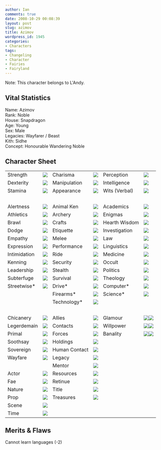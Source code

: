 ```yaml
---
author: Ian
comments: true
date: 2008-10-29 00:08:39
layout: post
slug: azimov
title: Azimov
wordpress_id: 1945
categories:
- Characters
tags:
- Changeling
- Character
- Fairies
- Fairyland
---
```


<p>Note: This character belongs to L&#039;Andy.</p>
<h2>Vital Statistics</h2>
<p>Name: Azimov<br />
Rank: Noble<br />
House: Snapdragon<br />
Age: Young<br />
Sex: Male<br />
Legacies: Wayfarer / Beast<br />
Kith: Sidhe<br />
Concept: Honourable Wandering Noble</p>
<h2>Character Sheet</h2>
<table border="0" width="100%" cellspacing="2" cellpadding="4">
<tr>
<td>Strength</td>
<td><img src="//files.ianrenton.com/images/dots/3.png" /></td>
<td>Charisma</td>
<td><img src="//files.ianrenton.com/images/dots/3.png" /></td>
<td>Perception</td>
<td><img src="//files.ianrenton.com/images/dots/3.png" /></td>
</tr>
<tr>
<td>Dexterity</td>
<td><img src="//files.ianrenton.com/images/dots/3.png" /></td>
<td>Manipulation</td>
<td><img src="//files.ianrenton.com/images/dots/2.png" /></td>
<td>Intelligence</td>
<td><img src="//files.ianrenton.com/images/dots/3.png" /></td>
</tr>
<tr>
<td>Stamina</td>
<td><img src="//files.ianrenton.com/images/dots/2.png" /></td>
<td>Appearance</td>
<td><img src="//files.ianrenton.com/images/dots/3.png" /></td>
<td>Wits (Verbal)</td>
<td><img src="//files.ianrenton.com/images/dots/4.png" /></td>
</tr>
<tr>
<td>&nbsp;</td>
</tr>
<tr>
<td>Alertness</td>
<td><img src="//files.ianrenton.com/images/dots/1.png" /></td>
<td>Animal Ken</td>
<td><img src="//files.ianrenton.com/images/dots/1.png" /></td>
<td>Academics</td>
<td><img src="//files.ianrenton.com/images/dots/2.png" /></td>
</tr>
<tr>
<td>Athletics</td>
<td><img src="//files.ianrenton.com/images/dots/1.png" /></td>
<td>Archery</td>
<td><img src="//files.ianrenton.com/images/dots/1.png" /></td>
<td>Enigmas</td>
<td><img src="//files.ianrenton.com/images/dots/1.png" /></td>
</tr>
<tr>
<td>Brawl</td>
<td><img src="//files.ianrenton.com/images/dots/0.png" /></td>
<td>Crafts</td>
<td><img src="//files.ianrenton.com/images/dots/0.png" /></td>
<td>Hearth Wisdom</td>
<td><img src="//files.ianrenton.com/images/dots/1.png" /></td>
</tr>
<tr>
<td>Dodge</td>
<td><img src="//files.ianrenton.com/images/dots/2.png" /></td>
<td>Etiquette</td>
<td><img src="//files.ianrenton.com/images/dots/1.png" /></td>
<td>Investigation</td>
<td><img src="//files.ianrenton.com/images/dots/0.png" /></td>
</tr>
<tr>
<td>Empathy</td>
<td><img src="//files.ianrenton.com/images/dots/1.png" /></td>
<td>Melee</td>
<td><img src="//files.ianrenton.com/images/dots/3.png" /></td>
<td>Law</td>
<td><img src="//files.ianrenton.com/images/dots/0.png" /></td>
</tr>
<tr>
<td>Expression</td>
<td><img src="//files.ianrenton.com/images/dots/0.png" /></td>
<td>Performance</td>
<td><img src="//files.ianrenton.com/images/dots/0.png" /></td>
<td>Linguistics</td>
<td><img src="//files.ianrenton.com/images/dots/0.png" /></td>
</tr>
<tr>
<td>Intimidation</td>
<td><img src="//files.ianrenton.com/images/dots/0.png" /></td>
<td>Ride</td>
<td><img src="//files.ianrenton.com/images/dots/1.png" /></td>
<td>Medicine</td>
<td><img src="//files.ianrenton.com/images/dots/1.png" /></td>
</tr>
<tr>
<td>Kenning</td>
<td><img src="//files.ianrenton.com/images/dots/2.png" /></td>
<td>Security</td>
<td><img src="//files.ianrenton.com/images/dots/0.png" /></td>
<td>Occult</td>
<td><img src="//files.ianrenton.com/images/dots/2.png" /></td>
</tr>
<tr>
<td>Leadership</td>
<td><img src="//files.ianrenton.com/images/dots/2.png" /></td>
<td>Stealth</td>
<td><img src="//files.ianrenton.com/images/dots/0.png" /></td>
<td>Politics</td>
<td><img src="//files.ianrenton.com/images/dots/1.png" /></td>
</tr>
<tr>
<td>Subterfuge</td>
<td><img src="//files.ianrenton.com/images/dots/0.png" /></td>
<td>Survival</td>
<td><img src="//files.ianrenton.com/images/dots/0.png" /></td>
<td>Theology</td>
<td><img src="//files.ianrenton.com/images/dots/0.png" /></td>
</tr>
<tr>
<td>Streetwise*</td>
<td><img src="//files.ianrenton.com/images/dots/1.png" /></td>
<td>Drive*</td>
<td><img src="//files.ianrenton.com/images/dots/0.png" /></td>
<td>Computer*</td>
<td><img src="//files.ianrenton.com/images/dots/1.png" /></td>
</tr>
<tr>
<td></td>
<td></td>
<td>Firearms*</td>
<td><img src="//files.ianrenton.com/images/dots/0.png" /></td>
<td>Science*</td>
<td><img src="//files.ianrenton.com/images/dots/2.png" /></td>
</tr>
<tr>
<td></td>
<td></td>
<td>Technology*</td>
<td><img src="//files.ianrenton.com/images/dots/0.png" /></td>
<td></td>
<td></td>
</tr>
<tr>
<td>&nbsp;</td>
</tr>
<tr>
<td>Chicanery</td>
<td><img src="//files.ianrenton.com/images/dots/0.png" /></td>
<td>Allies</td>
<td><img src="//files.ianrenton.com/images/dots/0.png" /></td>
<td>Glamour</td>
<td><img src="//files.ianrenton.com/images/dots/4.png" /><img src="//files.ianrenton.com/images/dots/0.png" /></td>
</tr>
<tr>
<td>Legerdemain</td>
<td><img src="//files.ianrenton.com/images/dots/0.png" /></td>
<td>Contacts</td>
<td><img src="//files.ianrenton.com/images/dots/0.png" /></td>
<td>Willpower</td>
<td><img src="//files.ianrenton.com/images/dots/5.png" /><img src="//files.ianrenton.com/images/dots/1.png" /></td>
</tr>
<tr>
<td>Primal</td>
<td><img src="//files.ianrenton.com/images/dots/2.png" /></td>
<td>Forces</td>
<td><img src="//files.ianrenton.com/images/dots/0.png" /></td>
<td>Banality</td>
<td><img src="//files.ianrenton.com/images/dots/3.png" /><img src="//files.ianrenton.com/images/dots/0.png" /></td>
</tr>
<tr>
<td>Soothsay</td>
<td><img src="//files.ianrenton.com/images/dots/0.png" /></td>
<td>Holdings</td>
<td><img src="//files.ianrenton.com/images/dots/0.png" /></td>
<td></td>
<td></td>
</tr>
<tr>
<td>Sovereign</td>
<td><img src="//files.ianrenton.com/images/dots/0.png" /></td>
<td>Human Contact</td>
<td><img src="//files.ianrenton.com/images/dots/2.png" /></td>
<td></td>
<td></td>
</tr>
<tr>
<td>Wayfare</td>
<td><img src="//files.ianrenton.com/images/dots/1.png" /></td>
<td>Legacy</td>
<td><img src="//files.ianrenton.com/images/dots/2.png" /></td>
<td></td>
<td></td>
</tr>
<tr>
<td></td>
<td></td>
<td>Mentor</td>
<td><img src="//files.ianrenton.com/images/dots/0.png" /></td>
<td></td>
<td></td>
</tr>
<tr>
<td>Actor</td>
<td><img src="//files.ianrenton.com/images/dots/1.png" /></td>
<td>Resources</td>
<td><img src="//files.ianrenton.com/images/dots/0.png" /></td>
<td></td>
<td></td>
</tr>
<tr>
<td>Fae</td>
<td><img src="//files.ianrenton.com/images/dots/2.png" /></td>
<td>Retinue</td>
<td><img src="//files.ianrenton.com/images/dots/0.png" /></td>
<td></td>
<td></td>
</tr>
<tr>
<td>Nature</td>
<td><img src="//files.ianrenton.com/images/dots/2.png" /></td>
<td>Title</td>
<td><img src="//files.ianrenton.com/images/dots/3.png" /></td>
<td></td>
<td></td>
</tr>
<tr>
<td>Prop</td>
<td><img src="//files.ianrenton.com/images/dots/0.png" /></td>
<td>Treasures</td>
<td><img src="//files.ianrenton.com/images/dots/3.png" /></td>
<td></td>
<td></td>
</tr>
<tr>
<td>Scene</td>
<td><img src="//files.ianrenton.com/images/dots/0.png" /></td>
<td></td>
<td></td>
<td></td>
<td></td>
</tr>
<tr>
<td>Time</td>
<td><img src="//files.ianrenton.com/images/dots/0.png" /></td>
<td></td>
<td></td>
<td></td>
<td></td>
</tr>
</table>
<h2>Merits &amp; Flaws</h2>
<p>Cannot learn languages (-2)</p>